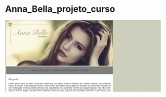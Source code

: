 # Anna_Bella_projeto_curso
<a href='https://focused-fermi-c2c98c.netlify.app/'><img src='_imagens/site.png'></a>
